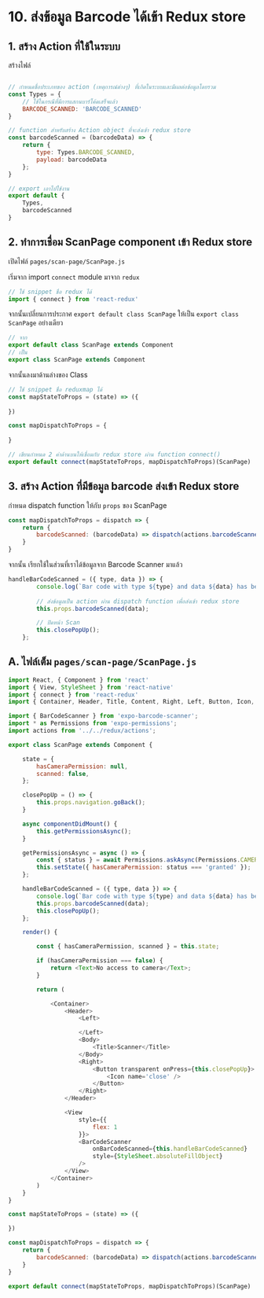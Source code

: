 
# 10. ส่งข้อมูล Barcode ได้เข้า Redux store

## 1. สร้าง Action ที่ใช้ในระบบ

สร้างไฟล์ 

```js

// กำหนดชื่อประเภทของ action (เหตุการณ์ต่างๆ) ที่เกิดในระบบและมีผลต่อข้อมูลโดยรวม
const Types = {
    // ใช้ในกรณีที่มีการแสกนบาร์โค้ดเสร็จแล้ว
    BARCODE_SCANNED: 'BARCODE_SCANNED'
}

// function สำหรับสร้าง Action object ที่จะส่งเข้า redux store
const barcodeScanned = (barcodeData) => {
    return {
        type: Types.BARCODE_SCANNED,
        payload: barcodeData
    };
}

// export เอาไปใช้งาน
export default {
    Types,
    barcodeScanned
}
```

## 2. ทำการเชื่อม ScanPage component เข้า Redux store

เปิดไฟล์ `pages/scan-page/ScanPage.js`

เริ่มจาก import `connect` module มาจาก `redux`

```js
// ใช้ snippet ชื่อ redux ได้
import { connect } from 'react-redux'
```

จากนั้นเปลี่ยนการประกาศ `export default class ScanPage` ให้เป็น `export class ScanPage` อย่างเดียว

```js
// จาก
export default class ScanPage extends Component 
// เป็น 
export class ScanPage extends Component 
```

จากนั้นลงมาด้านล่างของ Class 

```js
// ใช้ snippet ชื่อ reduxmap ได้
const mapStateToProps = (state) => ({
    
})

const mapDispatchToProps = {
    
}

// เขียนกำหนด 2 ค่าด้านบนให้เชื่อมกับ redux store ผ่าน function connect() 
export default connect(mapStateToProps, mapDispatchToProps)(ScanPage)
```

## 3. สร้าง Action ที่มีข้อมูล barcode ส่งเข้า Redux store

กำหนด dispatch function ให้กับ `props` ของ ScanPage

```js
const mapDispatchToProps = dispatch => {
    return {
        barcodeScanned: (barcodeData) => dispatch(actions.barcodeScanned(barcodeData))
    }
}
```

จากนั้น เรียกใช้ในส่วนที่เราได้ข้อมูลจาก Barcode Scanner มาแล้ว

```js
handleBarCodeScanned = ({ type, data }) => {
        console.log(`Bar code with type ${type} and data ${data} has been scanned!`);
        
        // ส่งข้อมูลเป็น action ผ่าน dispatch function เพื่อส่งเข้า redux store
        this.props.barcodeScanned(data);

        // ปิดหน้า Scan
        this.closePopUp();
    };
```

## A. ไฟล์เต็ม `pages/scan-page/ScanPage.js`

```js
import React, { Component } from 'react'
import { View, StyleSheet } from 'react-native'
import { connect } from 'react-redux'
import { Container, Header, Title, Content, Right, Left, Button, Icon, Text, Body } from 'native-base';

import { BarCodeScanner } from 'expo-barcode-scanner';
import * as Permissions from 'expo-permissions';
import actions from '../../redux/actions';

export class ScanPage extends Component {

    state = {
        hasCameraPermission: null,
        scanned: false,
    };

    closePopUp = () => {
        this.props.navigation.goBack();
    }

    async componentDidMount() {
        this.getPermissionsAsync();
    }

    getPermissionsAsync = async () => {
        const { status } = await Permissions.askAsync(Permissions.CAMERA);
        this.setState({ hasCameraPermission: status === 'granted' });
    };

    handleBarCodeScanned = ({ type, data }) => {
        console.log(`Bar code with type ${type} and data ${data} has been scanned!`);
        this.props.barcodeScanned(data);
        this.closePopUp();
    };

    render() {

        const { hasCameraPermission, scanned } = this.state;

        if (hasCameraPermission === false) {
            return <Text>No access to camera</Text>;
        }

        return (

            <Container>
                <Header>
                    <Left>

                    </Left>
                    <Body>
                        <Title>Scanner</Title>
                    </Body>
                    <Right>
                        <Button transparent onPress={this.closePopUp}>
                            <Icon name='close' />
                        </Button>
                    </Right>
                </Header>

                <View
                    style={{
                        flex: 1
                    }}>
                    <BarCodeScanner
                        onBarCodeScanned={this.handleBarCodeScanned}
                        style={StyleSheet.absoluteFillObject}
                    />
                </View>
            </Container>
        )
    }
}

const mapStateToProps = (state) => ({

})

const mapDispatchToProps = dispatch => {
    return {
        barcodeScanned: (barcodeData) => dispatch(actions.barcodeScanned(barcodeData))
    }
}

export default connect(mapStateToProps, mapDispatchToProps)(ScanPage)

```



